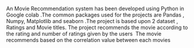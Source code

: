 An Movie Recommendation system has been developed using Python in Google colab .The common packages used for the projects are Pandas , Numpy, Matplotlib and seaborn .The project is based upon 2 dataset , Ratings and Movie titles.
The project recommends the movie according to the rating and number of ratings given by the users 
The movie recommends based on the correlation value between each movies

